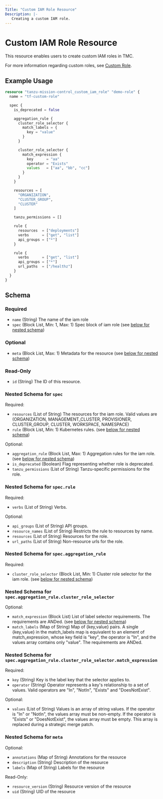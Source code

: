```yaml
---
Title: "Custom IAM Role Resource"
Description: |-
   Creating a custom IAM role.
---
```


# Custom IAM Role Resource

This resource enables users to create custom IAM roles in TMC.

For more information regarding custom roles, see [Custom Role][custom-role].

[custom-role]: https://docs.vmware.com/en/VMware-Tanzu-Mission-Control/services/tanzumc-using/GUID-F314ED9E-2736-48CC-A1BB-CB9C32900B30.html

## Example Usage

```terraform
resource "tanzu-mission-control_custom_iam_role" "demo-role" {
  name = "tf-custom-role"

  spec {
    is_deprecated = false

    aggregation_rule {
      cluster_role_selector {
        match_labels = {
          key = "value"
        }
      }

      cluster_role_selector {
        match_expression {
          key      = "aa"
          operator = "Exists"
          values   = ["aa", "bb", "cc"]
        }
      }
    }

    resources = [
      "ORGANIZATION",
      "CLUSTER_GROUP",
      "CLUSTER"
    ]

    tanzu_permissions = []

    rule {
      resources  = ["deployments"]
      verbs      = ["get", "list"]
      api_groups = ["*"]
    }

    rule {
      verbs      = ["get", "list"]
      api_groups = ["*"]
      url_paths  = ["/healthz"]
    }
  }
}
```

<!-- schema generated by tfplugindocs -->
## Schema

### Required

- `name` (String) The name of the iam role
- `spec` (Block List, Min: 1, Max: 1) Spec block of iam role (see [below for nested schema](#nestedblock--spec))

### Optional

- `meta` (Block List, Max: 1) Metadata for the resource (see [below for nested schema](#nestedblock--meta))

### Read-Only

- `id` (String) The ID of this resource.

<a id="nestedblock--spec"></a>
### Nested Schema for `spec`

Required:

- `resources` (List of String) The resources for the iam role.
Valid values are (ORGANIZATION, MANAGEMENT_CLUSTER, PROVISIONER, CLUSTER_GROUP, CLUSTER, WORKSPACE, NAMESPACE)
- `rule` (Block List, Min: 1) Kubernetes rules. (see [below for nested schema](#nestedblock--spec--rule))

Optional:

- `aggregation_rule` (Block List, Max: 1) Aggregation rules for the iam role. (see [below for nested schema](#nestedblock--spec--aggregation_rule))
- `is_deprecated` (Boolean) Flag representing whether role is deprecated.
- `tanzu_permissions` (List of String) Tanzu-specific permissions for the role.

<a id="nestedblock--spec--rule"></a>
### Nested Schema for `spec.rule`

Required:

- `verbs` (List of String) Verbs.

Optional:

- `api_groups` (List of String) API groups.
- `resource_names` (List of String) Restricts the rule to resources by name.
- `resources` (List of String) Resources for the role.
- `url_paths` (List of String) Non-resource urls for the role.


<a id="nestedblock--spec--aggregation_rule"></a>
### Nested Schema for `spec.aggregation_rule`

Required:

- `cluster_role_selector` (Block List, Min: 1) Cluster role selector for the iam role. (see [below for nested schema](#nestedblock--spec--aggregation_rule--cluster_role_selector))

<a id="nestedblock--spec--aggregation_rule--cluster_role_selector"></a>
### Nested Schema for `spec.aggregation_rule.cluster_role_selector`

Optional:

- `match_expression` (Block List) List of label selector requirements.
The requirements are ANDed. (see [below for nested schema](#nestedblock--spec--aggregation_rule--cluster_role_selector--match_expression))
- `match_labels` (Map of String) Map of {key,value} pairs.
A single {key,value} in the match_labels map is equivalent to an element of match_expression, whose key field is "key", the operator is "In", and the values array contains only "value". 
The requirements are ANDed.

<a id="nestedblock--spec--aggregation_rule--cluster_role_selector--match_expression"></a>
### Nested Schema for `spec.aggregation_rule.cluster_role_selector.match_expression`

Required:

- `key` (String) Key is the label key that the selector applies to.
- `operator` (String) Operator represents a key's relationship to a set of values.
Valid operators are "In", "NotIn", "Exists" and "DoesNotExist".

Optional:

- `values` (List of String) Values is an array of string values.
If the operator is "In" or "NotIn", the values array must be non-empty.
If the operator is "Exists" or "DoesNotExist", the values array must be empty.
This array is replaced during a strategic merge patch.





<a id="nestedblock--meta"></a>
### Nested Schema for `meta`

Optional:

- `annotations` (Map of String) Annotations for the resource
- `description` (String) Description of the resource
- `labels` (Map of String) Labels for the resource

Read-Only:

- `resource_version` (String) Resource version of the resource
- `uid` (String) UID of the resource
